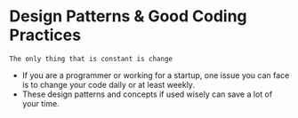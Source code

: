 # Design Patterns & Good Coding Practices

`The only thing that is constant is change`

- If you are a programmer or working for a startup, one issue you can face is to change your code daily or at least weekly.
- These design patterns and concepts if used wisely can save a lot of your time.

